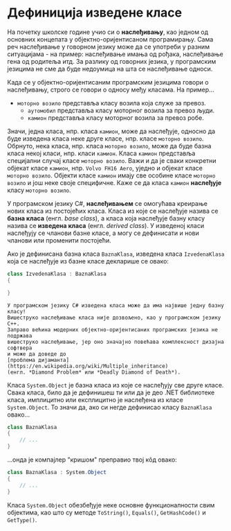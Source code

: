 # Дефиниција изведене класе

На почетку школске године учио си о **наслеђивању**, као једном од основних
концепата у објектно-оријентисаном програмирању. Сама реч наслеђивање у
говорном језику може да се употреби у разним ситуацијама - на пример:
наслеђивање имања од рођака, наслеђивање гена од родитеља итд. За разлику од
говорних језика, у програмским језицима не сме да буде недоумица на шта се
наслеђивање односи.

Када се у објектно-оријентисаним програмским језицима говори о наслеђивању,
строго се говори о односу међу класама. На пример...

* `моторно возило` представља класу возила која служе за превоз.
  * `аутомобил` представља класу моторног возила за превоз људи.
  * `камион` представља класу моторног возила за превоз робе.

Значи, једна класа, нпр. класа `камион`, може да наслеђује, односно да буде
изведена класа неке друге класе, нпр. класе `моторно возило`. Обрнуто, нека
класа, нпр. класа `моторно возило`, може да буде базна класа некој класи, нпр.
класи `камион`. Класа `камион` представља специјални случај класе
`моторно возило`. Важи и да је сваки конкретни објекат класе `камион`, нпр.
`Volvo FH16 Aero`, уједно и објекат класе `моторно возило`. Објекти класе
`камион` имају све особине класе `моторно возило` и још неке своје специфичне.
Каже се да класа `камион` **наслеђује** класу `моторно возило`.

У програмском језику C#, **наслеђивањем** се омогућава креирање нових класа из
постојећих класа. Класа из које се наслеђује назива се **базна класа** (енгл.
*base class*), а класа која наслеђује базну класу назива се **изведена класа**
(енгл. *derived class*). У изведеној класи наслеђују се чланови базне класе, а
могу се дефинисати и нови чланови или променити постојећи.

Ако је дефинисана базна класа `BaznaKlasa`, изведена класа `IzvedenaKlasa` која
се наслеђује из базне класе декларише се овако:

```cs
class IzvedenaKlasa : BaznaKlasa
{

}
```

```{technicalnote}
У програмском језику C# изведена класа може да има највише једну базну класу!
Вишеструко наслеђивање класа није дозвољено, као у програмском језику C++.
Заправо већина модерних објектно-оријентисаних програмских језика не подржава
вишеструко наслеђивање, јер оно значајно повећава комплексност дизајна софтвера
и може да доведе до
[проблема дијаманта](https://en.wikipedia.org/wiki/Multiple_inheritance)
(енгл. *Diamond Problem* или *Deadly Diamond of Death*).
```

Класа `System.Object` је базна класа из које се наслеђују све друге класе.
Свака класа, било да је дефинишеш ти или да је део .NET библиотеке класа,
имплицитно или експлицитно је наслеђена из класе `System.Object`. То значи да,
ако си негде дефинисао класу `BaznaKlasa` овако...

```cs
class BaznaKlasa
{
    // ...
}
```

...онда је компајлер "кришом" преправио твој кôд овако:

```cs
class BaznaKlasa : System.Object
{
    // ...
}
```

Класа `System.Object` обезбеђује неке основне функционалности свим објектима,
као што су методе `ToString()`, `Equals()`, `GetHashCode()` и `GetType()`.
